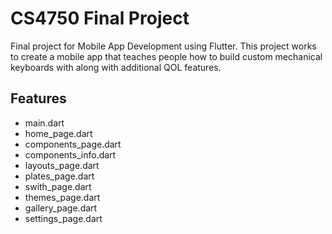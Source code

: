 # CS4750 Final Project

Final project for Mobile App Development using Flutter.
This project works to create a mobile app that teaches people how to build custom 
mechanical keyboards with along with additional QOL features.


## Features
- main.dart
- home_page.dart
- components_page.dart
- components_info.dart
- layouts_page.dart
- plates_page.dart
- swith_page.dart
- themes_page.dart
- gallery_page.dart
- settings_page.dart
